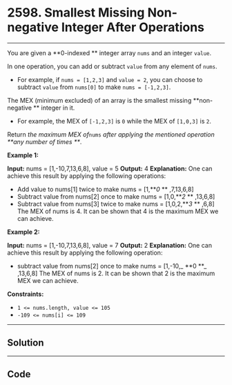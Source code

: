 # 2598. Smallest Missing Non-negative Integer After Operations

---

You are given a **0-indexed ** integer array `nums` and an integer `value`.

In one operation, you can add or subtract `value` from any element of `nums`.

  * For example, if `nums = [1,2,3]` and `value = 2`, you can choose to subtract `value` from `nums[0]` to make `nums = [-1,2,3]`.



The MEX (minimum excluded) of an array is the smallest missing **non-negative ** integer in it.

  * For example, the MEX of `[-1,2,3]` is `0` while the MEX of `[1,0,3]` is `2`.



Return _the maximum MEX of_`nums` _after applying the mentioned operation **any number of times **_.

 

**Example 1:**


**Input:** nums = [1,-10,7,13,6,8], value = 5
**Output:** 4
**Explanation:** One can achieve this result by applying the following operations:
- Add value to nums[1] twice to make nums = [1,**_0_ ** ,7,13,6,8]
- Subtract value from nums[2] once to make nums = [1,0,**_2_ ** ,13,6,8]
- Subtract value from nums[3] twice to make nums = [1,0,2,**_3_ ** ,6,8]
The MEX of nums is 4. It can be shown that 4 is the maximum MEX we can achieve.


**Example 2:**


**Input:** nums = [1,-10,7,13,6,8], value = 7
**Output:** 2
**Explanation:** One can achieve this result by applying the following operation:
- subtract value from nums[2] once to make nums = [1,-10,_ **0 **_ ,13,6,8]
The MEX of nums is 2. It can be shown that 2 is the maximum MEX we can achieve.


 

**Constraints:**

  * `1 <= nums.length, value <= 105`
  * `-109 <= nums[i] <= 109`

---

## Solution



---

## Code
```python


```